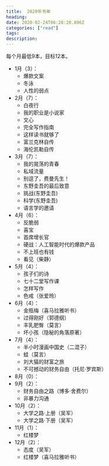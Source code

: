 ```yaml
---
title:  2020年书单
heading: 
date: 2020-02-24T06:28:20.896Z
categories: ["read"]
tags: 
description: 
---
```


每个月最低9本，目标12本。

- 1月（3）：
    - 爆款文案
    - 冬泳
    - 人性的弱点
- 2月（7）：
    - 白夜行
    - 我的职业是小说家
    - 文心
    - 完全写作指南
    - 这样读书就够了
    - 富兰克林自传
    - 海伦凯勒自传
- 3月（7）：
    - 我的晃荡的青春
    - 私域流量
    - 别逗了，费曼先生！
    - 东野圭吾的最后致意
    - 挑战(东野圭吾)
    - 科学(东野圭吾)
    - 语言学的邀请
- 4月（6）：
    - 反脆弱 
    - 喜宝
    - 首席增长官
    - 硬战：人工智能时代的爆款产品
    - 不上班也有钱
    - 看见（柴静）
- 5月（4）：
    - 孩子们的诗
    - 七十二堂写作课
    - 怎样写作
    - 色戒（张爱玲）
- 6月（4）：
    - 金瓶梅（喜马拉雅听书）
    - 过得刚好（郭德纲）
    - 丰乳肥臀（莫言）
    - 坏小孩（隐秘的角落原著）
- 7月（4）：
    - 半小时漫画中国史（二混子）
    - 蛙（莫言）
    - 刘大猫的财富之旅
    - 不可撼动的财务自由（托尼·罗宾斯）
- 8月（0）：
- 9月（2）：
    - 财务自由之路（博多·舍费尔）
    - 非暴力沟通
- 10月（2）：
    - 大学之路·上册（吴军）
    - 大学之路·下册（吴军）
- 11月（1）：
    - 红楼梦
- 12月（2）：
    - 态度（吴军）
    - 红楼梦（喜马拉雅听书）

